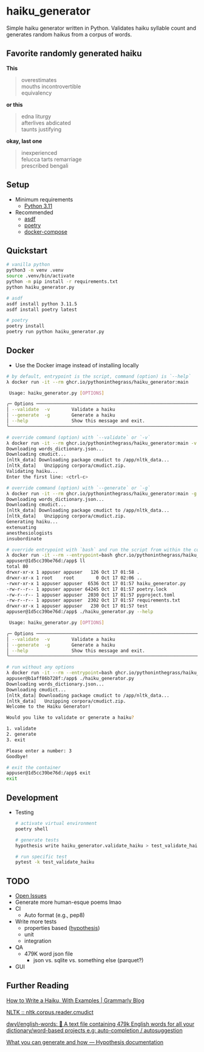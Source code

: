 # haiku_generator

Simple haiku generator written in Python. Validates haiku syllable count and generates random haikus from a corpus of words.

## Favorite randomly generated haiku
**This**
> overestimates  
> mouths incontrovertible  
> equivalency  

**or this**
> edna liturgy  
> afterlives abdicated  
> taunts justifying  

**okay, last one**
> inexperienced  
> felucca tarts remarriage  
> prescribed bengali  

## Setup
* Minimum requirements
  * [Python 3.11](https://www.python.org/downloads/)
* Recommended
  * [asdf](https://asdf-vm.com/guide/getting-started.html#_2-download-asdf)
  * [poetry](https://python-poetry.org/docs/)
  * [docker-compose](https://docs.docker.com/compose/install/)

## Quickstart
```bash
# vanilla python
python3 -m venv .venv
source .venv/bin/activate
python -m pip install -r requirements.txt
python haiku_generator.py

# asdf
asdf install python 3.11.5
asdf install poetry latest

# poetry
poetry install
poetry run python haiku_generator.py
```

## Docker
* Use the Docker image instead of installing locally
```bash
# by default, entrypoint is the script, command (option) is `--help`
λ docker run -it --rm ghcr.io/pythoninthegrass/haiku_generator:main

 Usage: haiku_generator.py [OPTIONS]

╭─ Options ─────────────────────────────────────────────────────────────────────────────────────────────────────────────────────────────────────────────────────────────────────────╮
│ --validate  -v        Validate a haiku                                                                                                                                            │
│ --generate  -g        Generate a haiku                                                                                                                                            │
│ --help                Show this message and exit.                                                                                                                                 │
╰───────────────────────────────────────────────────────────────────────────────────────────────────────────────────────────────────────────────────────────────────────────────────╯

# override command (option) with `--validate` or `-v`
λ docker run -it --rm ghcr.io/pythoninthegrass/haiku_generator:main -v
Downloading words_dictionary.json...
Downloading cmudict...
[nltk_data] Downloading package cmudict to /app/nltk_data...
[nltk_data]   Unzipping corpora/cmudict.zip.
Validating haiku...
Enter the first line: <ctrl-c>

# override command (option) with `--generate` or `-g`
λ docker run -it --rm ghcr.io/pythoninthegrass/haiku_generator:main -g
Downloading words_dictionary.json...
Downloading cmudict...
[nltk_data] Downloading package cmudict to /app/nltk_data...
[nltk_data]   Unzipping corpora/cmudict.zip.
Generating haiku...
extenuating
anesthesiologists
insubordinate

# override entrypoint with `bash` and run the script from within the container
λ docker run -it --rm --entrypoint=bash ghcr.io/pythoninthegrass/haiku_generator:main
appuser@1d5cc39be76d:/app$ ll
total 80
drwxr-xr-x 1 appuser appuser   126 Oct 17 01:58 .
drwxr-xr-x 1 root    root        0 Oct 17 02:06 ..
-rwxr-xr-x 1 appuser appuser  6536 Oct 17 01:57 haiku_generator.py
-rw-r--r-- 1 appuser appuser 64245 Oct 17 01:57 poetry.lock
-rw-r--r-- 1 appuser appuser  2030 Oct 17 01:57 pyproject.toml
-rw-r--r-- 1 appuser appuser  2302 Oct 17 01:57 requirements.txt
drwxr-xr-x 1 appuser appuser   230 Oct 17 01:57 test
appuser@1d5cc39be76d:/app$ ./haiku_generator.py --help

 Usage: haiku_generator.py [OPTIONS]

╭─ Options ─────────────────────────────────────────────────────────────────────────────────────────────────────────────────────────────────────────────────────────────────────────╮
│ --validate  -v        Validate a haiku                                                                                                                                            │
│ --generate  -g        Generate a haiku                                                                                                                                            │
│ --help                Show this message and exit.                                                                                                                                 │
╰───────────────────────────────────────────────────────────────────────────────────────────────────────────────────────────────────────────────────────────────────────────────────╯

# run without any options
λ docker run -it --rm --entrypoint=bash ghcr.io/pythoninthegrass/haiku_generator:main
appuser@b1aff86b728f:/app$ ./haiku_generator.py
Downloading words_dictionary.json...
Downloading cmudict...
[nltk_data] Downloading package cmudict to /app/nltk_data...
[nltk_data]   Unzipping corpora/cmudict.zip.
Welcome to the Haiku Generator!

Would you like to validate or generate a haiku?

1. validate
2. generate
3. exit

Please enter a number: 3
Goodbye!

# exit the container
appuser@1d5cc39be76d:/app$ exit
exit
```

## Development
* Testing
    ```bash
    # activate virtual environment
    poetry shell
    
    # generate tests
    hypothesis write haiku_generator.validate_haiku > test_validate_haiku.py

    # run specific test
    pytest -k test_validate_haiku
    ```

## TODO
* [Open Issues](https://github.com/pythoninthegrass/haiku_generator/issues)
* Generate more human-esque poems lmao
* CI
  * Auto format (e.g., pep8)
* Write more tests
  * properties based ([hypothesis](https://youtu.be/mkgd9iOiICc?si=3Fpk7s7RvZZQtWB0&t=1120))
  * unit
  * integration
* QA
  * 479K word json file
    * json vs. sqlite vs. something else (parquet?)
* GUI

## Further Reading
[How to Write a Haiku, With Examples | Grammarly Blog](https://www.grammarly.com/blog/how-to-write-haiku/)

[NLTK :: nltk.corpus.reader.cmudict](https://www.nltk.org/_modules/nltk/corpus/reader/cmudict.html)

[dwyl/english-words: :memo: A text file containing 479k English words for all your dictionary/word-based projects e.g: auto-completion / autosuggestion](https://github.com/dwyl/english-words)

[What you can generate and how — Hypothesis documentation](https://hypothesis.readthedocs.io/en/latest/data.html#)
